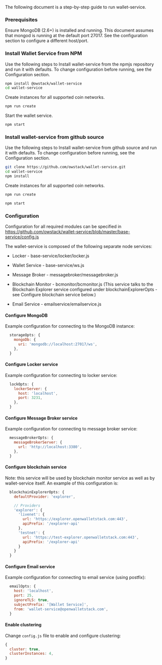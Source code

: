 The following document is a step-by-step guide to run wallet-service.

### Prerequisites
Ensure MongoDB (2.6+) is installed and running. This document assumes that mongod is running at the default port 27017.
See the configuration section to configure a different host/port.

### Install Wallet Service from NPM
Use the following steps to Install wallet-service from the npmjs repository and run it with defaults. To change configuration before running, see the Configuration section.
```bash
npm install @owstack/wallet-service
cd wallet-service
```
Create instances for all supported coin networks.
```bash
npm run create
```
Start the wallet service.
```bash
npm start
```

### Install wallet-service from github source
Use the following steps to Install wallet-service from github source and run it with defaults. To change configuration before running, see the Configuration section.
```bash
git clone https://github.com/owstack/wallet-service.git
cd wallet-service
npm install
```
Create instances for all supported coin networks.
```bash
npm run create
```
```bash
npm start
```
### Configuration
Configuration for all required modules can be specified in https://github.com/owstack/wallet-service/blob/master/base-service/config.js

The wallet-service is composed of the following separate node services:
* Locker - base-service/locker/locker.js
* Wallet Service - base-service/ws.js

* Message Broker - messagebroker/messagebroker.js
* Blockchain Monitor - bcmonitor/bcmonitor.js (This service talks to the Blockchain Explorer service configured under blockchainExplorerOpts - see Configure blockchain service below.)
* Email Service - emailservice/emailservice.js

#### Configure MongoDB
Example configuration for connecting to the MongoDB instance:
```javascript
  storageOpts: {
    mongoDb: {
      uri: 'mongodb://localhost:27017/ws',
    },
  }
```
#### Configure Locker service
Example configuration for connecting to locker service:
```javascript
  lockOpts: {
    lockerServer: {
      host: 'localhost',
      port: 3231,
    },
  }
```

#### Configure Message Broker service
Example configuration for connecting to message broker service:
```javascript
  messageBrokerOpts: {
    messageBrokerServer: {
      url: 'http://localhost:3380',
    },
  }
```

#### Configure blockchain service
Note: this service will be used by blockchain monitor service as well as by wallet-service itself.
An example of this configuration is:
```javascript
  blockchainExplorerOpts: {
    defaultProvider: 'explorer',

    // Providers
    'explorer': {
      'livenet': {
        url: 'https://explorer.openwalletstack.com:443',
        apiPrefix: '/explorer-api'
      },
      'testnet': {
        url: 'https://test-explorer.openwalletstack.com:443',
        apiPrefix: '/explorer-api'
      }
    }
  }
```

#### Configure Email service
Example configuration for connecting to email service (using postfix):
```javascript
  emailOpts: {
    host: 'localhost',
    port: 25,
    ignoreTLS: true,
    subjectPrefix: '[Wallet Service]',
    from: 'wallet-service@openwalletstack.com',
  }
```

#### Enable clustering
Change `config.js` file to enable and configure clustering:
```javascript
{
  cluster: true,
  clusterInstances: 4,
}
```
